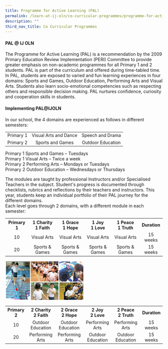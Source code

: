 ```yaml
---
title: Programme for Active Learning (PAL)
permalink: /learn-at-ij-oln/co-curricular-programmes/programme-for-active-learning-pal/
description: ""
third_nav_title: Co Curricular Programmes
---
```

<h4><strong>PAL @ IJ OLN</strong></h4>
<p>The Programme for Active Learning (PAL) is a recommendation by the 2009 Primary Education Review Implementation (PERI) Committee to provide greater emphasis on non-academic programmes for all Primary 1 and 2 students. PAL is part of the curriculum and offered during time-tabled time. In PAL, students are exposed to varied and fun learning experiences in four domains: Sports and Games, Outdoor Education, Performing Arts and Visual Arts. Students also learn socio-emotional competencies such as respecting others and responsible decision making. PAL nurtures confidence, curiosity and cooperation skills in students.</p>
<h4><strong>Implementing PAL@IJOLN</strong></h4>
<p>In our school, the 4 domains are experienced as follows in different semesters:</p>
<table class="iveo_table ives_tab_simple3 ive_eobj_center">
<tbody>
<tr>
<td style="text-align: center;">Primary 1</td>
<td style="text-align: center;">Visual Arts and Dance</td>
<td style="text-align: center;">Speech and Drama</td>
</tr>
<tr>
<td style="text-align: center;">Primary 2</td>
<td style="text-align: center;">Sports and Games</td>
<td style="text-align: center;">Outdoor Education</td>
</tr>
</tbody>
</table>
<p>Primary 1 Sports and Games &ndash; Tuesdays<br />Primary 1 Visual Arts &ndash; Twice a week<br />Primary 2 Performing Arts &ndash; Mondays or Tuesdays<br />Primary 2 Outdoor Education &ndash; Wednesdays or Thursdays</p>
<p>The modules are taught by professional Instructors and/or Specialised Teachers in the subject. Student's progress is documented through checklists, rubrics and reflections by their teachers and instructors. This year, students keep an individual portfolio of their PAL journey for the different domains.<br />Each level goes through 2 domains, with a different module in each semester:</p>
<table>
<tbody>
<tr>
<th style="text-align: center;">Primary 1</th>
<th style="text-align: center;">
<div>1 Charity</div>
<div>1 Faith</div>
</th>
<th style="text-align: center;">
<div>1 Grace</div>
<div>1 Hope</div>
</th>
<th style="text-align: center;">
<div>1 Joy</div>
<div>1 Love</div>
</th>
<th style="text-align: center;">
<div>1 Peace</div>
<div>1 Truth</div>
</th>
<th style="text-align: center;">Duration</th>
</tr>
<tr>
<td style="text-align: center;">10</td>
<td style="text-align: center;">Visual Arts</td>
<td style="text-align: center;">Visual Arts</td>
<td style="text-align: center;">Visual Arts</td>
<td style="text-align: center;">Visual Arts</td>
<td style="text-align: center;">15 weeks</td>
</tr>
<tr>
<td style="text-align: center;">20</td>
<td style="text-align: center;">Sports &amp; Games</td>
<td style="text-align: center;">Sports &amp; Games</td>
<td style="text-align: center;">Sports &amp; Games</td>
<td style="text-align: center;">Sports &amp; Games</td>
<td style="text-align: center;">15 weeks</td>
</tr>
</tbody>
</table>
<img style="width: 50%;" src="/images/pal.jpg" />
<table>
<tbody>
<tr>
<th style="text-align: center;">Primary 2</th>
<th style="text-align: center;">
<div>2 Charity</div>
<div>2 Faith</div>
</th>
<th style="text-align: center;">
<div>2 Grace</div>
<div>2 Hope</div>
</th>
<th style="text-align: center;">
<div>2 Joy</div>
<div>2 Love</div>
</th>
<th style="text-align: center;">
<div>2 Peace</div>
<div>2 Truth</div>
</th>
<th style="text-align: center;">Duration</th>
</tr>
<tr>
<td style="text-align: center;">10</td>
<td style="text-align: center;">Outdoor Education</td>
<td style="text-align: center;">Outdoor Education</td>
<td style="text-align: center;">Performing Arts</td>
<td style="text-align: center;">Performing Arts</td>
<td style="text-align: center;">15 weeks</td>
</tr>
<tr>
<td style="text-align: center;">20</td>
<td style="text-align: center;">Performing Arts</td>
<td style="text-align: center;">Performing Arts</td>
<td style="text-align: center;">Outdoor Education</td>
<td style="text-align: center;">Outdoor Education</td>
<td style="text-align: center;">15 weeks</td>
</tr>
</tbody>
</table>
